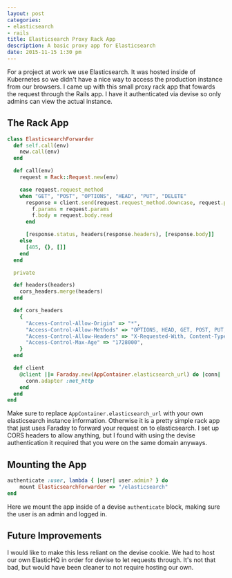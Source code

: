 ```yaml
---
layout: post
categories:
- elasticsearch
- rails
title: Elasticsearch Proxy Rack App
description: A basic proxy app for Elasticsearch
date: 2015-11-15 1:30 pm
---
```


For a project at work we use Elasticsearch. It was hosted inside of Kubernetes so we didn't have a nice way to access the production instance from our browsers. I came up with this small proxy rack app that fowards the request through the Rails app. I have it authenticated via devise so only admins can view the actual instance.

## The Rack App

```ruby
class ElasticsearchForwarder
  def self.call(env)
    new.call(env)
  end

  def call(env)
    request = Rack::Request.new(env)

    case request.request_method
    when "GET", "POST", "OPTIONS", "HEAD", "PUT", "DELETE"
      response = client.send(request.request_method.downcase, request.path_info) do |f|
        f.params = request.params
        f.body = request.body.read
      end

      [response.status, headers(response.headers), [response.body]]
    else
      [405, {}, []]
    end
  end

  private

  def headers(headers)
    cors_headers.merge(headers)
  end

  def cors_headers
    {
      "Access-Control-Allow-Origin" => "*",
      "Access-Control-Allow-Methods" => "OPTIONS, HEAD, GET, POST, PUT, DELETE",
      "Access-Control-Allow-Headers" => "X-Requested-With, Content-Type, Content-Length",
      "Access-Control-Max-Age" => "1728000",
    }
  end

  def client
    @client ||= Faraday.new(AppContainer.elasticsearch_url) do |conn|
      conn.adapter :net_http
    end
  end
end
```

Make sure to replace `AppContainer.elasticsearch_url` with your own elasticsearch instance information. Otherwise it is a pretty simple rack app that just uses Faraday to forward your request on to elasticsearch. I set up CORS headers to allow anything, but I found with using the devise authentication it required that you were on the same domain anyways.

## Mounting the App

```ruby
authenticate :user, lambda { |user| user.admin? } do
	mount ElasticsearchForwarder => "/elasticsearch"
end
```

Here we mount the app inside of a devise `authenticate` block, making sure the user is an admin and logged in.

## Future Improvements

I would like to make this less reliant on the devise cookie. We had to host our own ElasticHQ in order for devise to let requests through. It's not that bad, but would have been cleaner to not require hosting our own.
